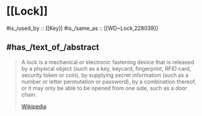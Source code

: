 
# [[Lock]] 

#is_/used_by :: [[Key]] 
#is_/same_as :: [[WD~Lock,228039]] 

## #has_/text_of_/abstract 

> A lock is a mechanical or electronic fastening device that is released by a physical object 
> (such as a key, keycard, fingerprint, RFID card, security token or coin), 
> by supplying secret information (such as a number or letter permutation or password), 
> by a combination thereof, or it may only be able to be opened from one side, such as a door chain.
>
> [Wikipedia](https://en.wikipedia.org/wiki/Lock%20and%20key) 

